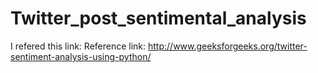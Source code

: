 # Twitter_post_sentimental_analysis
I refered this link: 
Reference link: http://www.geeksforgeeks.org/twitter-sentiment-analysis-using-python/
